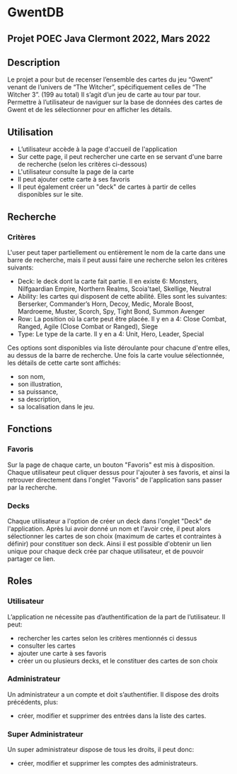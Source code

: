 # GwentDB
Projet POEC Java Clermont 2022, Mars 2022
---
## Description
Le projet a pour but de recenser l’ensemble des cartes du jeu “Gwent” venant de l’univers de “The Witcher”, spécifiquement celles de “The Witcher 3”. (199 au total)
Il s’agit d’un jeu de carte au tour par tour.
Permettre à l’utilisateur de naviguer sur la base de données des cartes de Gwent et de les sélectionner pour en afficher les détails.

## Utilisation
- L’utilisateur accède à la page d'accueil de l'application
- Sur cette page, il peut rechercher une carte en se servant d'une barre de recherche (selon les critères ci-dessous)
- L'utilisateur consulte la page de la carte
- Il peut ajouter cette carte à ses favoris
- Il peut également créer un "deck" de cartes à partir de celles disponibles sur le site.

## Recherche
### Critères

L'user peut taper partiellement ou entièrement le nom de la carte dans une barre de recherche, mais il peut aussi faire une recherche selon les critères suivants:

* Deck: le deck dont la carte fait partie. Il en existe 6: Monsters, Nilfgaardian Empire, Northern Realms, Scoia'tael, Skellige, Neutral
* Ability: les cartes qui disposent de cette abilité. Elles sont les suivantes: Berserker, Commander’s Horn, Decoy, Medic, Morale Boost, Mardroeme, Muster, Scorch, Spy, Tight Bond, Summon Avenger
* Row: La position où la carte peut être placée. Il y en a 4: Close Combat, Ranged, Agile (Close Combat or Ranged), Siege
* Type: Le type de la carte. Il y en a 4: Unit, Hero, Leader, Special

Ces options sont disponibles via liste déroulante pour chacune d'entre elles, au dessus de la barre de recherche.
Une fois la carte voulue sélectionnée, les détails de cette carte sont affichés:
* son nom,
* son illustration,
* sa puissance,
* sa description,
* sa localisation dans le jeu.

## Fonctions
### Favoris
Sur la page de chaque carte, un bouton "Favoris" est mis à disposition.
Chaque utilisateur peut cliquer dessus pour l'ajouter à ses favoris, et ainsi la retrouver directement dans l'onglet "Favoris" de l'application sans passer par la recherche.

### Decks
Chaque utilisateur a l'option de créer un deck dans l'onglet "Deck" de l'application. Après lui avoir donné un nom et l'avoir crée, il peut alors sélectionner les cartes de son choix (maximum de cartes et contraintes à définir) pour constituer son deck. Ainsi il est possible d'obtenir un lien unique pour chaque deck crée par chaque utilisateur, et de pouvoir partager ce lien.

## Roles

### Utilisateur
L’application ne nécessite pas d’authentification de la part de l’utilisateur. Il peut:
- rechercher les cartes selon les critères mentionnés ci dessus
- consulter les cartes
- ajouter une carte à ses favoris
- créer un ou plusieurs decks, et le constituer des cartes de son choix

### Administrateur
Un administrateur a un compte et doit s’authentifier. Il dispose des droits précédents, plus:
- créer, modifier et supprimer des entrées dans la liste des cartes.

### Super Administrateur
Un super administrateur dispose de tous les droits, il peut donc: 
- créer, modifier et supprimer les comptes des administrateurs.

